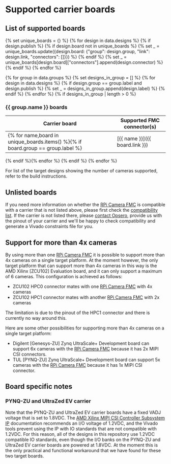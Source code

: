 # Supported carrier boards

## List of supported boards

{% set unique_boards = {} %}
{% for design in data.designs %}
    {% if design.publish %}
        {% if design.board not in unique_boards %}
            {% set _ = unique_boards.update({design.board: {"group": design.group, "link": design.link, "connectors": []}}) %}
        {% endif %}
        {% set _ = unique_boards[design.board]["connectors"].append(design.connector) %}
    {% endif %}
{% endfor %}

{% for group in data.groups %}
    {% set designs_in_group = [] %}
    {% for design in data.designs %}
        {% if design.group == group.label and design.publish %}
            {% set _ = designs_in_group.append(design.label) %}
        {% endif %}
    {% endfor %}
    {% if designs_in_group | length > 0 %}
### {{ group.name }} boards

| Carrier board       | Supported FMC connector(s)    |
|---------------------|--------------|
{% for name,board in unique_boards.items() %}{% if board.group == group.label %}| [{{ name }}]({{ board.link }}) | {% for connector in board.connectors %}{{ connector }} {% endfor %} |
{% endif %}{% endfor %}
{% endif %}
{% endfor %}

For list of the target designs showing the number of cameras supported, refer to the build instructions.

## Unlisted boards

If you need more information on whether the [RPi Camera FMC] is compatible with a carrier that is not 
listed above, please first check the [compatibility list]. If the carrier is not listed there, please 
[contact Opsero], provide us with the pinout of your carrier and we'll be happy to check compatibility 
and generate a Vivado constraints file for you.

## Support for more than 4x cameras

By using more than one [RPi Camera FMC] it is possible to support more than 4x cameras on a single
target platform. At the moment however, the only target platform that can support more than 4x cameras 
in this way is the AMD Xilinx [ZCU102] Evaluation board, and it can only support a maximum of 6
cameras. This configuration is achieved as follows:

* ZCU102 HPC0 connector mates with one [RPi Camera FMC] with 4x cameras
* ZCU102 HPC1 connector mates with another [RPi Camera FMC] with 2x cameras

The limitation is due to the pinout of the HPC1 connector and there is currently no way around this.

Here are some other possibilities for supporting more than 4x cameras on a single target platform:

* Digilent [Genesys-ZU] Zynq UltraScale+ Development board can support 6x cameras with the 
  [RPi Camera FMC] because it has 2x MIPI CSI connectors.
* TUL [PYNQ-ZU] Zynq UltraScale+ Development board can support 5x cameras with the [RPi Camera FMC] 
  because it has 1x MIPI CSI connector.

## Board specific notes

### PYNQ-ZU and UltraZed EV carrier

Note that the PYNQ-ZU and UltraZed EV carrier boards have a fixed VADJ voltage that is set to 1.8VDC. The 
[AMD Xilinx MIPI CSI Controller Subsystem IP] documentation recommends an I/O voltage of 1.2VDC, and the 
Vivado tools prevent using the IP with IO standards that are not compatible with 1.2VDC. For this reason,
all of the designs in this repository use 1.2VDC compatible IO standards, even though the I/O banks on the 
PYNQ-ZU and UltraZed EV carrier boards are powered at 1.8VDC. At the moment this is the only practical and
functional workaround that we have found for these two target boards.


[contact Opsero]: https://opsero.com/contact-us
[RPi Camera FMC]: https://camerafmc.com/docs/rpi-camera-fmc/overview/
[compatibility list]: https://camerafmc.com/docs/rpi-camera-fmc/compatibility/
[AMD Xilinx MIPI CSI Controller Subsystem IP]: https://docs.xilinx.com/r/en-US/pg202-mipi-dphy

